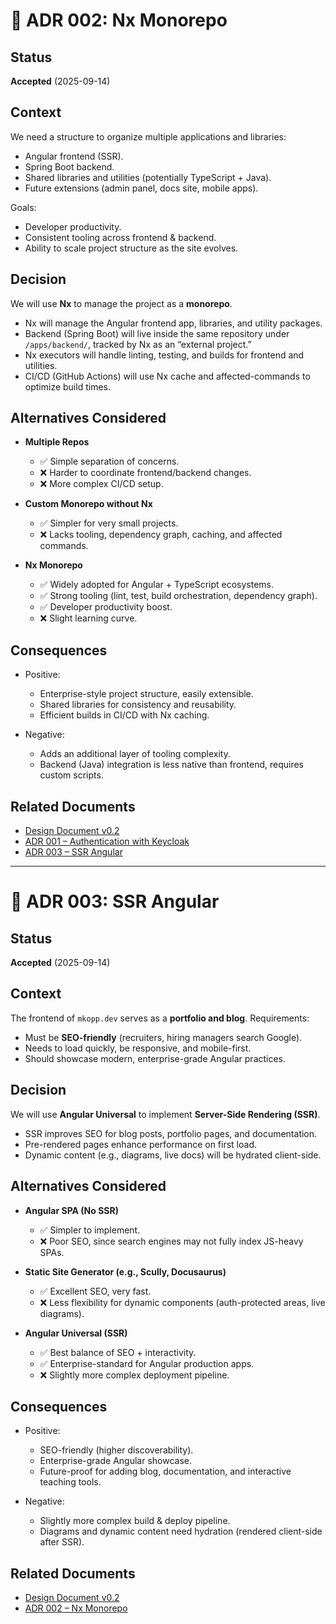 # 📄 ADR 002: Nx Monorepo

## Status

**Accepted** (2025-09-14)

## Context

We need a structure to organize multiple applications and libraries:

* Angular frontend (SSR).
* Spring Boot backend.
* Shared libraries and utilities (potentially TypeScript + Java).
* Future extensions (admin panel, docs site, mobile apps).

Goals:

* Developer productivity.
* Consistent tooling across frontend & backend.
* Ability to scale project structure as the site evolves.

## Decision

We will use **Nx** to manage the project as a **monorepo**.

* Nx will manage the Angular frontend app, libraries, and utility packages.
* Backend (Spring Boot) will live inside the same repository under `/apps/backend/`, tracked by Nx as an “external project.”
* Nx executors will handle linting, testing, and builds for frontend and utilities.
* CI/CD (GitHub Actions) will use Nx cache and affected-commands to optimize build times.

## Alternatives Considered

* **Multiple Repos**

  * ✅ Simple separation of concerns.
  * ❌ Harder to coordinate frontend/backend changes.
  * ❌ More complex CI/CD setup.

* **Custom Monorepo without Nx**

  * ✅ Simpler for very small projects.
  * ❌ Lacks tooling, dependency graph, caching, and affected commands.

* **Nx Monorepo**

  * ✅ Widely adopted for Angular + TypeScript ecosystems.
  * ✅ Strong tooling (lint, test, build orchestration, dependency graph).
  * ✅ Developer productivity boost.
  * ❌ Slight learning curve.

## Consequences

* Positive:

  * Enterprise-style project structure, easily extensible.
  * Shared libraries for consistency and reusability.
  * Efficient builds in CI/CD with Nx caching.

* Negative:

  * Adds an additional layer of tooling complexity.
  * Backend (Java) integration is less native than frontend, requires custom scripts.

## Related Documents

* [Design Document v0.2](../design.md)
* [ADR 001 – Authentication with Keycloak](0001-authentication-with-keycloak.md)
* [ADR 003 – SSR Angular](0003-ssr-angular.md)

---

# 📄 ADR 003: SSR Angular

## Status

**Accepted** (2025-09-14)

## Context

The frontend of `mkopp.dev` serves as a **portfolio and blog**.
Requirements:

* Must be **SEO-friendly** (recruiters, hiring managers search Google).
* Needs to load quickly, be responsive, and mobile-first.
* Should showcase modern, enterprise-grade Angular practices.

## Decision

We will use **Angular Universal** to implement **Server-Side Rendering (SSR)**.

* SSR improves SEO for blog posts, portfolio pages, and documentation.
* Pre-rendered pages enhance performance on first load.
* Dynamic content (e.g., diagrams, live docs) will be hydrated client-side.

## Alternatives Considered

* **Angular SPA (No SSR)**

  * ✅ Simpler to implement.
  * ❌ Poor SEO, since search engines may not fully index JS-heavy SPAs.

* **Static Site Generator (e.g., Scully, Docusaurus)**

  * ✅ Excellent SEO, very fast.
  * ❌ Less flexibility for dynamic components (auth-protected areas, live diagrams).

* **Angular Universal (SSR)**

  * ✅ Best balance of SEO + interactivity.
  * ✅ Enterprise-standard for Angular production apps.
  * ❌ Slightly more complex deployment pipeline.

## Consequences

* Positive:

  * SEO-friendly (higher discoverability).
  * Enterprise-grade Angular showcase.
  * Future-proof for adding blog, documentation, and interactive teaching tools.

* Negative:

  * Slightly more complex build & deploy pipeline.
  * Diagrams and dynamic content need hydration (rendered client-side after SSR).

## Related Documents

* [Design Document v0.2](../design.md)
* [ADR 002 – Nx Monorepo](0002-nx-monorepo.md)
